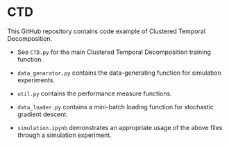 # CTD

This GitHub repository contains code example of Clustered Temporal Decomposition. 

* See ```CTD.py``` for the main Clustered Temporal Decomposition training function.
* ```data_genarator.py``` contains the data-generating function for simulation experiments.
* ```util.py``` contains the performance measure functions.
* ```data_loader.py``` contains a mini-batch loading function for stochastic gradient descent.

* ```simulation.ipynb``` demonstrates an appropriate usage of the above files through a simulation experiment.
